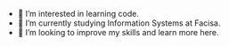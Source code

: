 - 👀 I’m interested in learning code.
- 🌱 I’m currently studying Information Systems at Facisa.
- 💞️ I’m looking to improve my skills and learn more here.

<!---
Actually, I'm 19 years old and I'm studying. I study in the morning and work in the afternoon at PixPoker as a customer service representative.
--->
